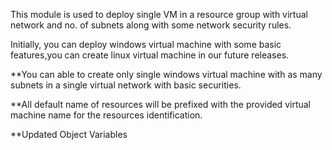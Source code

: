 This module is used to deploy single VM in a resource group with virtual network and no. of subnets along with some network security rules.


Initially, you can deploy windows virtual machine with some basic features,you can create linux virtual machine in our future releases.


**You can able to create only single windows virtual machine with as many subnets in a single virtual network with basic securities.


**All default name of resources will be prefixed with the provided virtual machine name for the resources identification.

**Updated Object Variables